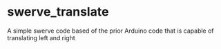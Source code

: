 # swerve_translate
A simple swerve code based of the prior Arduino code that is capable of translating left and right
